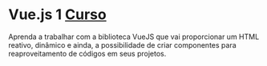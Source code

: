 # Vue.js 1 [Curso](https://www.schoolofnet.com/curso-vuejs/ "Link para o Curso")
Aprenda a trabalhar com a biblioteca VueJS que vai proporcionar um HTML reativo, dinâmico e ainda, a possibilidade de criar componentes para reaproveitamento de códigos em seus projetos.